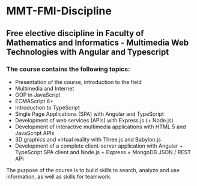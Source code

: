 # MMT-FMI-Discipline
## Free elective discipline in Faculty of Mathematics and Informatics - Multimedia Web Technologies with Angular and Typescript

### The course contains the following topics:
- Presentation of the course, introduction to the field
- Multimedia and Internet
- OOP in JavaScript
- ECMAScript 6+
- Introduction to TypeScript
- Single Page Applications (SPA) with Angular and TypeScript
- Development of web services (APIs) with Express.js (+ Node.js)
- Development of interactive multimedia applications with HTML 5 and JavaScript APIs
- 3D graphics and virtual reality with Three.js and Babylon.js
- Development of a complete client-server application with Angular + TypeScript SPA client and Node.js + Express + MongoDB JSON / REST API

The purpose of the course is to  build skills to search, analyze and use information, as well as skills for teamwork.
